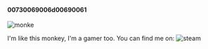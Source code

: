 #### 00730069006d00690061

![monke](https://user-images.githubusercontent.com/93370355/142283817-b74de14e-5b3f-4242-ae76-b1e100b682f3.gif)

I'm like this monkey, I'm a gamer too.
You can find me on:
![steam](https://user-images.githubusercontent.com/93370355/142284281-fe79e635-31c5-46ec-a53a-e67205ce583a.png)
